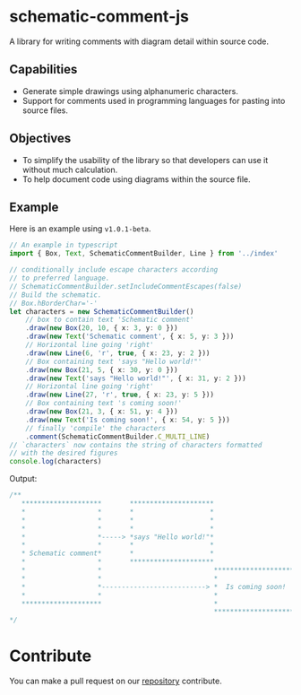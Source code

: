 <!--
 Copyright (c) 2022 Dalitso Sakala
 
 This software is released under the MIT License.
 https://opensource.org/licenses/MIT
-->

# schematic-comment-js

A library for writing comments with diagram detail within source code.

## Capabilities

* Generate simple drawings using alphanumeric characters.
* Support for comments used in programming languages for pasting into source files.

## Objectives

* To simplify the usability of the library so that developers can use
it without much calculation.
* To help document code using diagrams within the source file. 

## Example
Here is an example using `v1.0.1-beta`.
```ts 
// An example in typescript
import { Box, Text, SchematicCommentBuilder, Line } from '../index'

// conditionally include escape characters according
// to preferred language.
// SchematicCommentBuilder.setIncludeCommentEscapes(false)
// Build the schematic.
// Box.hBorderChar='-'
let characters = new SchematicCommentBuilder()
    // box to contain text 'Schematic comment'
    .draw(new Box(20, 10, { x: 3, y: 0 }))
    .draw(new Text('Schematic comment', { x: 5, y: 3 }))
    // Horizontal line going 'right'
    .draw(new Line(6, 'r', true, { x: 23, y: 2 }))
    // Box containing text 'says "Hello world!"'
    .draw(new Box(21, 5, { x: 30, y: 0 }))
    .draw(new Text('says "Hello world!"', { x: 31, y: 2 }))
    // Horizontal line going 'right'
    .draw(new Line(27, 'r', true, { x: 23, y: 5 }))
    // Box containing text 's coming soon!'
    .draw(new Box(21, 3, { x: 51, y: 4 }))
    .draw(new Text('Is coming soon!', { x: 54, y: 5 }))
    // finally 'compile' the characters
    .comment(SchematicCommentBuilder.C_MULTI_LINE)
// `characters` now contains the string of characters formatted
// with the desired figures
console.log(characters)
```

Output:

```typescript
/**
   ********************       *********************
   *                  *       *                   *
   *                  *       *                   *
   *                  *       *                   *
   *                  *-----> *says "Hello world!"*
   *                  *       *                   *
   * Schematic comment*       *                   *
   *                  *       *********************
   *                  *                            *********************
   *                  *                            *                   *
   *                  *--------------------------> *  Is coming soon!  *
   *                  *                            *                   *
   ********************                            *                   *
                                                   *********************
*/
```

# Contribute
You can make a pull request on our [repository](https://github.com/electronic-jedi/schematic-comment-js) contribute.